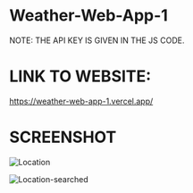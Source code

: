 # Weather-Web-App-1

NOTE: THE API KEY IS GIVEN IN THE JS CODE.

# LINK TO WEBSITE:

https://weather-web-app-1.vercel.app/

# SCREENSHOT

![Location](https://github.com/Mitalicops/Weather-Web-App-1/assets/120451953/2bca98d7-a8c1-4182-892d-84857b3ba7db)

![Location-searched](https://github.com/Mitalicops/Weather-Web-App-1/assets/120451953/33d6224e-35d7-4eec-9db6-a4070c8f2dc4)


